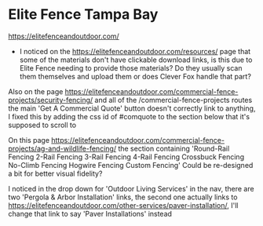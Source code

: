 # Elite Fence Tampa Bay

https://elitefenceandoutdoor.com/

- I noticed on the https://elitefenceandoutdoor.com/resources/ page that some of the materials don't have clickable download links, is this due to Elite Fence needing to provide those materials? Do they usually scan them themselves and upload them or does Clever Fox handle that part?

Also on the page https://elitefenceandoutdoor.com/commercial-fence-projects/security-fencing/ and all of the /commercial-fence-projects routes the main 'Get A Commercial Quote' button doesn't correctly link to anything, I fixed this by adding the css id of #comquote to the section below that it's supposed to scroll to

On this page https://elitefenceandoutdoor.com/commercial-fence-projects/ag-and-wildlife-fencing/ the section containing
'Round-Rail Fencing
2-Rail Fencing
3-Rail Fencing
4-Rail Fencing
Crossbuck Fencing
No-Climb Fencing
Hogwire Fencing
Custom Fencing'
Could be re-designed a bit for better visual fidelity?

I noticed in the drop down for 'Outdoor Living Services' in the nav, there are two 'Pergola & Arbor Installation' links, the second one actually links to https://elitefenceandoutdoor.com/other-services/paver-installation/, I'll change that link to say 'Paver Installations' instead
